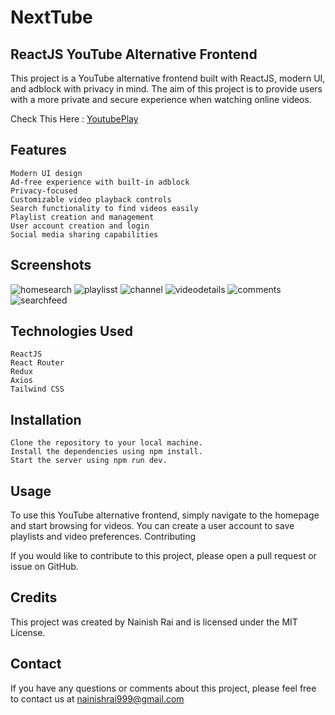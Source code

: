 # NextTube

## ReactJS YouTube Alternative Frontend

This project is a YouTube alternative frontend built with ReactJS, modern UI, and adblock with privacy in mind. The aim of this project is to provide users with a more private and secure experience when watching online videos.

Check This Here : [YoutubePlay](https://youtubeplay.vercel.app)

## Features

    Modern UI design
    Ad-free experience with built-in adblock
    Privacy-focused
    Customizable video playback controls
    Search functionality to find videos easily
    Playlist creation and management
    User account creation and login
    Social media sharing capabilities
 
## Screenshots 
![homesearch](https://user-images.githubusercontent.com/109546113/222454850-772e9c4a-f08a-49bb-a751-9ee340eae648.png)
![playlisst](https://user-images.githubusercontent.com/109546113/222454904-11d8c1d1-db61-428a-a3a7-99dfb7befe2d.png)
![channel](https://user-images.githubusercontent.com/109546113/222454939-777d0245-ea13-4840-912f-7c8450daf13b.png)
![videodetails](https://user-images.githubusercontent.com/109546113/222454946-b5e04c27-0034-4582-894c-396e8fe59f74.png)
![comments](https://user-images.githubusercontent.com/109546113/222454967-1ed0ad2a-f58f-45f8-9bb7-9262f4834354.png)
![searchfeed](https://user-images.githubusercontent.com/109546113/222454984-5f543287-fad2-4cf6-9985-44b84bcf65db.png)


## Technologies Used

    ReactJS
    React Router
    Redux
    Axios
    Tailwind CSS

## Installation

    Clone the repository to your local machine.
    Install the dependencies using npm install.
    Start the server using npm run dev.

## Usage

To use this YouTube alternative frontend, simply navigate to the homepage and start browsing for videos. You can create a user account to save playlists and video preferences.
Contributing

If you would like to contribute to this project, please open a pull request or issue on GitHub.
## Credits

This project was created by Nainish Rai and is licensed under the MIT License.
## Contact

If you have any questions or comments about this project, please feel free to contact us at nainishrai999@gmail.com
